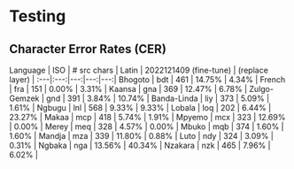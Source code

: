 # Testing

## Character Error Rates (CER)

Language | ISO | # src chars | Latin | 2022121409 (fine-tune) | (replace layer) |
:---|:---:|---:|---:|---:|
Bhogoto | bdt | 461 | 14.75% | 4.34% |
French | fra | 151 | 0.00% | 3.31% |
Kaansa | gna | 369 | 12.47% | 6.78% |
Zulgo-Gemzek | gnd | 391 | 3.84% | 10.74% |
Banda-Linda | liy | 373 | 5.09% | 1.61% |
Ngbugu | lnl | 568 | 9.33% | 9.33% |
Lobala | loq | 202 | 6.44% | 23.27% |
Makaa | mcp | 418 | 5.74% | 1.91% |
Mpyemo | mcx | 323 | 12.69% | 0.00% |
Merey | meq | 328 | 4.57% | 0.00% |
Mbuko | mqb | 374 | 1.60% | 1.60% |
Mandja | mza | 339 | 11.80% | 0.88% |
Luto | ndy | 324 | 3.09% | 0.31% |
Ngbaka | nga | 13.56% | 40.34% |
Nzakara | nzk | 465 | 7.96% | 6.02% |
